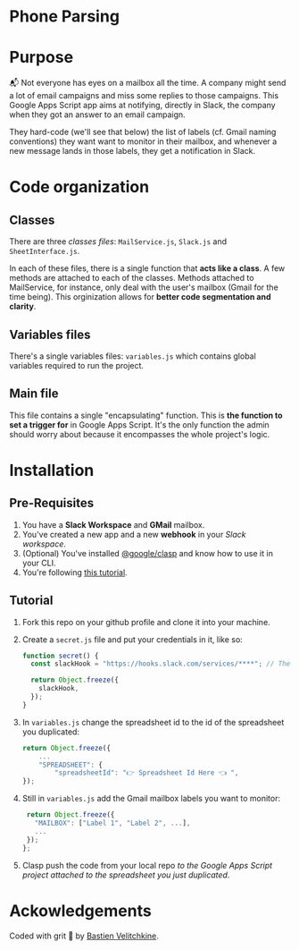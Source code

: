# Phone Parsing

# Purpose

📬 Not everyone has eyes on a mailbox all the time. A company might send a lot of email campaigns and miss some replies to those campaigns. This Google Apps Script app aims at notifying, directly in Slack, the company when they got an answer to an email campaign.

They hard-code (we'll see that below) the list of labels (cf. Gmail naming conventions) they want want to monitor in their mailbox, and whenever a new message lands in those labels, they get a notification in Slack.

# Code organization

## Classes

There are three _classes files_: `MailService.js`, `Slack.js` and `SheetInterface.js`.

In each of these files, there is a single function that **acts like a class**. A few methods are attached to each of the classes. Methods attached to MailService, for instance, only deal with the user's mailbox (Gmail for the time being). This orginization allows for **better code segmentation and clarity**.

## Variables files

There's a single variables files: `variables.js` which contains global variables required to run the project.

## Main file

This file contains a single "encapsulating" function. This is **the function to set a trigger for** in Google Apps Script. It's the only function the admin should worry about because it encompasses the whole project's logic.

# Installation

## Pre-Requisites

1. You have a **Slack Workspace** and **GMail** mailbox.
2. You've created a new app and a new **webhook** in your _Slack workspace_.
3. (Optional) You've installed [@google/clasp](https://github.com/google/clasp/) and know how to use it in your CLI.
4. You're following [this tutorial](https://spiral-sturgeon-359.notion.site/Gmail-x-Slack-8f285a355a234d27ad5e60ab42af4a13).

## Tutorial

1. Fork this repo on your github profile and clone it into your machine.

2. Create a `secret.js` file and put your credentials in it, like so:

   ```js
   function secret() {
     const slackHook = "https://hooks.slack.com/services/****"; // The hook of your app

     return Object.freeze({
       slackHook,
     });
   }
   ```

3. In `variables.js` change the spreadsheet id to the id of the spreadsheet you duplicated:

   ```js
   return Object.freeze({
       ...
       "SPREADSHEET": {
           "spreadsheetId": "👉 Spreadsheet Id Here 👈 ",
   });
   ```

4. Still in `variables.js` add the Gmail mailbox labels you want to monitor:

   ```js
    return Object.freeze({
      "MAILBOX": ["Label 1", "Label 2", ...],
      ...
    });
   };
   ```

5. Clasp push the code from your local repo _to the Google Apps Script project attached to the spreadsheet you just duplicated_.

# Ackowledgements

Coded with grit 💪 by [Bastien Velitchkine](https://www.linkedin.com/in/bastienvelitchkine/).
